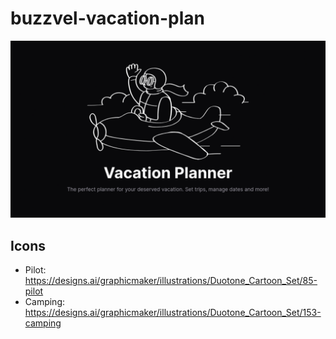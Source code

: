 # buzzvel-vacation-plan

![lala](./public/website-card.png)

## Icons

- Pilot: https://designs.ai/graphicmaker/illustrations/Duotone_Cartoon_Set/85-pilot
- Camping: https://designs.ai/graphicmaker/illustrations/Duotone_Cartoon_Set/153-camping
